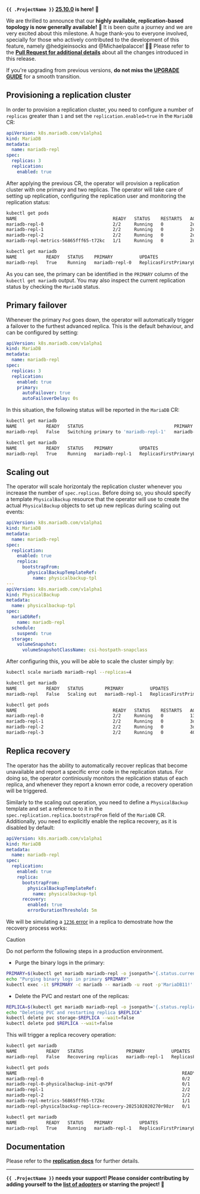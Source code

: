 **`{{ .ProjectName }}` [25.10.0](https://github.com/mariadb-operator/mariadb-operator/releases/tag/25.10.0) is here!** 🦭


We are thrilled to announce that our __highly available, replication-based topology is now generally available!__ 🎉  It is been quite a journey and we are very excited about this milestone. A huge thank-you to everyone involved, specially for those who actively contributed to the development of this feature, namely @hedgieinsocks and @Michaelpalacce! 🙇🏼 Please refer to the __[Pull Request for additional details](https://github.com/mariadb-operator/mariadb-operator/pull/1441)__ about all the changes introduced in this release. 

If you're upgrading from previous versions, __do not miss the [UPGRADE GUIDE](https://github.com/mariadb-operator/mariadb-operator/blob/main/docs/releases/UPGRADE_25.10.0.md)__ for a smooth transition.

## Provisioning a replication cluster

In order to provision a replication cluster, you need to configure a number of `replicas` greater than `1` and set the `replication.enabled=true` in the `MariaDB` CR:

```yaml
apiVersion: k8s.mariadb.com/v1alpha1
kind: MariaDB
metadata:
  name: mariadb-repl
spec:
  replicas: 3
  replication:
    enabled: true
```
After applying the previous CR, the operator will provision a replication cluster with one primary and two replicas. The operator will take care of setting up replication, configuring the replication user and monitoring the replication status:

```bash
kubectl get pods
NAME                                    READY   STATUS    RESTARTS   AGE
mariadb-repl-0                          2/2     Running   0          2d19h
mariadb-repl-1                          2/2     Running   0          2d19h
mariadb-repl-2                          2/2     Running   0          2d19h
mariadb-repl-metrics-56865fff65-t72kc   1/1     Running   0          2d20h

kubectl get mariadb
NAME           READY   STATUS    PRIMARY          UPDATES                    AGE
mariadb-repl   True    Running   mariadb-repl-0   ReplicasFirstPrimaryLast   2d20h
```

As you can see, the primary can be identified in the `PRIMARY` column of the `kubectl get mariadb` output. You may also inspect the current replication status by checking the `MariaDB` status.

## Primary failover

Whenever the primary `Pod` goes down, the operator will automatically trigger a failover to the furthest advanced replica. This is the default behaviour, and can be configured by setting:

```yaml
apiVersion: k8s.mariadb.com/v1alpha1
kind: MariaDB
metadata:
  name: mariadb-repl
spec:
  replicas: 3
  replication:
    enabled: true
    primary:
      autoFailover: true
      autoFailoverDelay: 0s
```

In this situation, the following status will be reported in the `MariaDB` CR:

```bash
kubectl get mariadb
NAME           READY   STATUS                                  PRIMARY          UPDATES                    AGE
mariadb-repl   False   Switching primary to 'mariadb-repl-1'   mariadb-repl-0   ReplicasFirstPrimaryLast   3d2h 

kubectl get mariadb
NAME           READY   STATUS    PRIMARY          UPDATES                    AGE
mariadb-repl   True    Running   mariadb-repl-1   ReplicasFirstPrimaryLast   3d2h
```

## Scaling out

The operator will scale horizontaly the replication cluster whenever you increase the number of `spec.replicas`. Before doing so, you should specify a template `PhysicalBackup` resource that the operator will use to create the actual `PhysicalBackup` objects to set up new replicas during scaling out events:

```yaml
apiVersion: k8s.mariadb.com/v1alpha1
kind: MariaDB
metadata:
  name: mariadb-repl
spec:
  replication:
    enabled: true
    replica:
      bootstrapFrom:
        physicalBackupTemplateRef:
          name: physicalbackup-tpl
---
apiVersion: k8s.mariadb.com/v1alpha1
kind: PhysicalBackup
metadata:
  name: physicalbackup-tpl
spec:
  mariaDbRef:
    name: mariadb-repl
  schedule:
    suspend: true
  storage:
    volumeSnapshot:
      volumeSnapshotClassName: csi-hostpath-snapclass
```

After configuring this, you will be able to scale the cluster simply by:

```bash
kubectl scale mariadb mariadb-repl --replicas=4

kubectl get mariadb
NAME           READY   STATUS        PRIMARY          UPDATES                    AGE
mariadb-repl   False   Scaling out   mariadb-repl-1   ReplicasFirstPrimaryLast   3d5h

kubectl get pods
NAME                                    READY   STATUS    RESTARTS   AGE
mariadb-repl-0                          2/2     Running   0          137m
mariadb-repl-1                          2/2     Running   0          3d5h
mariadb-repl-2                          2/2     Running   0          3d5h
mariadb-repl-3                          2/2     Running   0          40s
```

## Replica recovery

The operator has the ability to automatically recover replicas that become unavailable and report a specific error code in the replication status.  For doing so, the operator continiously monitors the replication status of each replica, and whenever they report a known error code, a recovery operation will be triggered.

Similarly to the scaling out operation, you need to define a `PhysicalBackup` template and set a reference to it in the `spec.replication.replica.bootstrapFrom` field of the `MariaDB` CR. Additionally, you need to explicitly enable the replica recovery, as it is disabled by default:

```yaml
apiVersion: k8s.mariadb.com/v1alpha1
kind: MariaDB
metadata:
  name: mariadb-repl
spec:
  replication:
    enabled: true
    replica:
      bootstrapFrom:
        physicalBackupTemplateRef:
          name: physicalbackup-tpl
      recovery:
        enabled: true
        errorDurationThreshold: 5m
```

We will be simulating a [`1236` error](https://mariadb.com/docs/server/reference/error-codes/mariadb-error-codes-1200-to-1299/e1236) in a replica to demostrate how the recovery process works:

> [!CAUTION]
> Do not perform the following steps in a production environment.

-  Purge the binary logs in the primary:
```bash
PRIMARY=$(kubectl get mariadb mariadb-repl -o jsonpath="{.status.currentPrimary}")
echo "Purging binary logs in primary $PRIMARY"
kubectl exec -it $PRIMARY -c mariadb -- mariadb -u root -p'MariaDB11!' --ssl=false -e "FLUSH LOGS; PURGE BINARY LOGS BEFORE NOW();"
```

- Delete the PVC and restart one of the replicas:
```bash
REPLICA=$(kubectl get mariadb mariadb-repl -o jsonpath='{.status.replication.replicas}' | jq -r 'keys[]' | head -n1)
echo "Deleting PVC and restarting replica $REPLICA"
kubectl delete pvc storage-$REPLICA --wait=false 
kubectl delete pod $REPLICA --wait=false 
```

This will trigger a replica recovery operation:

```bash
kubectl get mariadb
NAME           READY   STATUS                PRIMARY          UPDATES                    AGE
mariadb-repl   False   Recovering replicas   mariadb-repl-1   ReplicasFirstPrimaryLast   3d6h

kubectl get pods
NAME                                                              READY   STATUS            RESTARTS       AGE
mariadb-repl-0                                                    0/2     PodInitializing   0              22s
mariadb-repl-0-physicalbackup-init-qn79f                          0/1     Completed         0              8s
mariadb-repl-1                                                    2/2     Running           0              3d6h
mariadb-repl-2                                                    2/2     Running           0              3d6h
mariadb-repl-metrics-56865fff65-t72kc                             1/1     Running           0              3d6h
mariadb-repl-physicalbackup-replica-recovery-2025102020270r98zr   0/1     Completed         0              31s

kubectl get mariadb
NAME           READY   STATUS    PRIMARY          UPDATES                    AGE
mariadb-repl   True    Running   mariadb-repl-1   ReplicasFirstPrimaryLast   3d6h
```

## Documentation

Please refer to the __[replication docs](https://github.com/mariadb-operator/mariadb-operator/blob/feature-async-repl-ga/docs/replication.md)__ for further details.

---

__`{{ .ProjectName }}` needs your support! Please consider contributing by adding yourself to the [list of adopters](https://github.com/mariadb-operator/mariadb-operator/blob/main/ADOPTERS.md) or starring the project! 🌟__